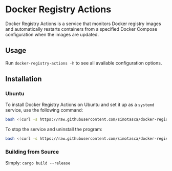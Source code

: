 # Docker Registry Actions

Docker Registry Actions is a service that monitors Docker registry images and automatically restarts containers from a specified Docker Compose configuration when the images are updated.

## Usage

Run `docker-registry-actions -h` to see all available configuration options.

## Installation

### Ubuntu

To install Docker Registry Actions on Ubuntu and set it up as a `systemd` service, use the following command:

```bash
bash <(curl -s https://raw.githubusercontent.com/simotasca/docker-registry-actions/master/releases/linux/install.sh)
```

To stop the service and uninstall the program:

```bash
bash <(curl -s https://raw.githubusercontent.com/simotasca/docker-registry-actions/master/releases/linux/uninstall.sh)
```

### Building from Source

Simply: `cargo build --release`
